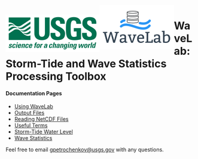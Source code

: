 <img src="./images/usgs.png" style=" padding-top: 26px; float: left"/>
<img src="./images/WaveLabLogo.png" style="float: left"/>

# WaveLab: Storm-Tide and Wave Statistics Processing Toolbox

#### Documentation Pages

- <a href="https://code.usgs.gov/wavelab/wavelab/-/blob/master/documentation/notebooks/gui.md">Using WaveLab</a>
- <a href="https://code.usgs.gov/wavelab/wavelab/-/blob/master/documentation/notebooks/output.md">Output Files<a/>
- <a href="https://code.usgs.gov/wavelab/wavelab/-/blob/master/documentation/notebooks/netcdf.md">Reading NetCDF Files<a/>
- <a href="https://code.usgs.gov/wavelab/wavelab/-/blob/master/documentation/notebooks/terms.md">Useful Terms</a>
- <a href="https://code.usgs.gov/wavelab/wavelab/-/blob/master/documentation/notebooks/storm-tide.md">Storm-Tide Water Level</a>
- <a href="https://code.usgs.gov/wavelab/wavelab/-/blob/master/documentation/notebooks/wave-stats.md">Wave Statistics</a>

Feel free to email gpetrochenkov@usgs.gov with any questions.

